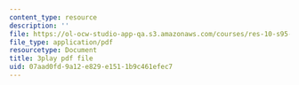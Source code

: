 ```yaml
---
content_type: resource
description: ''
file: https://ol-ocw-studio-app-qa.s3.amazonaws.com/courses/res-10-s95-physics-of-covid-19-transmission-fall-2020/07aad0fd9a12e829e1511b9c461efec7_hAUFAN8Ceac.pdf
file_type: application/pdf
resourcetype: Document
title: 3play pdf file
uid: 07aad0fd-9a12-e829-e151-1b9c461efec7
---
```

